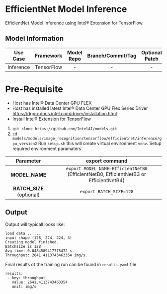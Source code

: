 # EfficientNet Model Inference

EfficientNet Model Inference using Intel® Extension for TensorFlow.

## Model Information

| **Use Case** | **Framework** | **Model Repo** | **Branch/Commit/Tag** | **Optional Patch** |
|:---:| :---: |:--------------:|:---------------------:|:------------------:|
|  Inference   |  TensorFlow   |       -        |           -           |         -          |

# Pre-Requisite

* Host has Intel® Data Center GPU FLEX
* Host has installed latest Intel® Data Center GPU Flex Series
  Driver https://dgpu-docs.intel.com/driver/installation.html
* Install [Intel® Extension for TensorFlow](https://pypi.org/project/intel-extension-for-tensorflow/)

1. `git clone https://github.com/IntelAI/models.git`
2. `cd models/models/image_recognition/tensorflow/efficientnet/inference/gpu_version2`
 Run `setup.sh` this will create virtual environment `venv`.
   Setup required environment paramaters
 
| **Parameter**             |                                  **export command**                                  |
|:---------------------------:|:------------------------------------------------------------------------------------:|
| **MODEL_NAME**          | `export MODEL_NAME=EfficientNetB0` (EfficientNetB0, EfficientNetB3 or EfficientNetB4) |
| **BATCH_SIZE** (optional) |                               `export BATCH_SIZE=128`                                |

## Output

Output will typicall looks like:

```
load data ......
input shape (128, 224, 224, 3)
Creating model finished.
Batchsize is 128
Avg time: 0.0484589417775472 s.
Throughput: 2641.4113743463354 img/s.
```

Final results of the training run can be found in `results.yaml` file.

```
results:
 - key: throughput
   value: 2641.4113743463354
   unit: img/s
```

